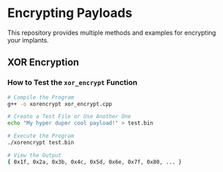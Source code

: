 # Encrypting Payloads

This repository provides multiple methods and examples for encrypting your implants.

## XOR Encryption

### How to Test the `xor_encrypt` Function

```bash
# Compile the Program
g++ -o xorencrypt xor_encrypt.cpp

# Create a Test File or Use Another One
echo "My hyper duper cool payload!" > test.bin

# Execute the Program
./xorencrypt test.bin

# View the Output
{ 0x1f, 0x2a, 0x3b, 0x4c, 0x5d, 0x6e, 0x7f, 0x80, ... }


